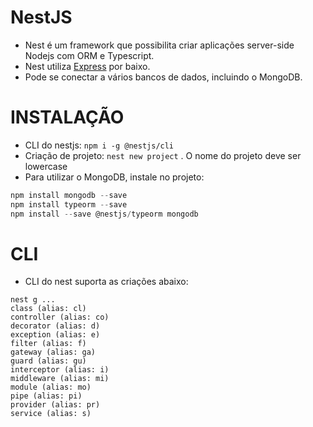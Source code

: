 # NestJS
* Nest é um framework que possibilita criar aplicações server-side Nodejs com ORM e Typescript. 
* Nest utiliza [Express](https://expressjs.com/) por baixo.
* Pode se conectar a vários bancos de dados, incluindo o MongoDB. 


# INSTALAÇÃO
* CLI do nestjs: `npm i -g @nestjs/cli`
* Criação de projeto: `nest new project` . O nome do projeto deve ser lowercase
* Para utilizar o MongoDB, instale no projeto: 
```powershell  
npm install mongodb --save
npm install typeorm --save
npm install --save @nestjs/typeorm mongodb
```


# CLI
* CLI do nest suporta as criações abaixo:
```
nest g ... 
class (alias: cl)
controller (alias: co)
decorator (alias: d)
exception (alias: e)
filter (alias: f)
gateway (alias: ga)
guard (alias: gu)
interceptor (alias: i)
middleware (alias: mi)
module (alias: mo)
pipe (alias: pi)
provider (alias: pr)
service (alias: s)
```
